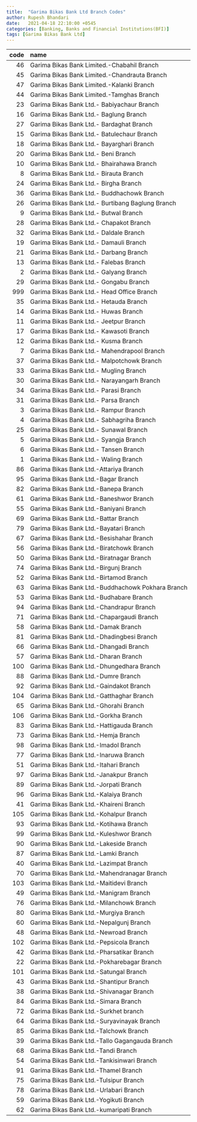 ```yaml
---
title:  "Garima Bikas Bank Ltd Branch Codes"
author: Rupesh Bhandari
date:   2021-04-18 22:10:00 +0545
categories: [Banking, Banks and Financial Institutions(BFI)]
tags: [Garima Bikas Bank Ltd]
---
```


|   code | name                                              |
|-------:|:--------------------------------------------------|
|     46 | Garima Bikas Bank Limited.-Chabahil Branch        |
|     45 | Garima Bikas Bank Limited.-Chandrauta Branch      |
|     47 | Garima Bikas Bank Limited.-Kalanki Branch         |
|     44 | Garima Bikas Bank Limited.-Tamghas Branch         |
|     23 | Garima Bikas Bank Ltd.- Babiyachaur Branch        |
|     16 | Garima Bikas Bank Ltd.- Baglung Branch            |
|     27 | Garima Bikas Bank Ltd.- Bardaghat Branch          |
|     15 | Garima Bikas Bank Ltd.- Batulechaur Branch        |
|     18 | Garima Bikas Bank Ltd.- Bayarghari Branch         |
|     20 | Garima Bikas Bank Ltd.- Beni Branch               |
|     10 | Garima Bikas Bank Ltd.- Bhairahawa Branch         |
|      8 | Garima Bikas Bank Ltd.- Birauta Branch            |
|     24 | Garima Bikas Bank Ltd.- Birgha  Branch            |
|     36 | Garima Bikas Bank Ltd.- Buddhachowk Branch        |
|     26 | Garima Bikas Bank Ltd.- Burtibang Baglung Branch  |
|      9 | Garima Bikas Bank Ltd.- Butwal Branch             |
|     28 | Garima Bikas Bank Ltd.- Chapakot Branch           |
|     32 | Garima Bikas Bank Ltd.- Daldale Branch            |
|     19 | Garima Bikas Bank Ltd.- Damauli Branch            |
|     21 | Garima Bikas Bank Ltd.- Darbang Branch            |
|     13 | Garima Bikas Bank Ltd.- Falebas Branch            |
|      2 | Garima Bikas Bank Ltd.- Galyang Branch            |
|     29 | Garima Bikas Bank Ltd.- Gongabu Branch            |
|    999 | Garima Bikas Bank Ltd.- Head Office Branch        |
|     35 | Garima Bikas Bank Ltd.- Hetauda Branch            |
|     14 | Garima Bikas Bank Ltd.- Huwas Branch              |
|     11 | Garima Bikas Bank Ltd.- Jeetpur Branch            |
|     17 | Garima Bikas Bank Ltd.- Kawasoti Branch           |
|     12 | Garima Bikas Bank Ltd.- Kusma Branch              |
|      7 | Garima Bikas Bank Ltd.- Mahendrapool Branch       |
|     37 | Garima Bikas Bank Ltd.- Malpotchowk Branch        |
|     33 | Garima Bikas Bank Ltd.- Mugling Branch            |
|     30 | Garima Bikas Bank Ltd.- Narayangarh Branch        |
|     34 | Garima Bikas Bank Ltd.- Parasi Branch             |
|     31 | Garima Bikas Bank Ltd.- Parsa Branch              |
|      3 | Garima Bikas Bank Ltd.- Rampur Branch             |
|      4 | Garima Bikas Bank Ltd.- Sabhagriha Branch         |
|     25 | Garima Bikas Bank Ltd.- Sunawal Branch            |
|      5 | Garima Bikas Bank Ltd.- Syangja Branch            |
|      6 | Garima Bikas Bank Ltd.- Tansen Branch             |
|      1 | Garima Bikas Bank Ltd.- Waling Branch             |
|     86 | Garima Bikas Bank Ltd.-Attariya Branch            |
|     95 | Garima Bikas Bank Ltd.-Bagar Branch               |
|     82 | Garima Bikas Bank Ltd.-Banepa Branch              |
|     61 | Garima Bikas Bank Ltd.-Baneshwor Branch           |
|     55 | Garima Bikas Bank Ltd.-Baniyani Branch            |
|     69 | Garima Bikas Bank Ltd.-Battar Branch              |
|     79 | Garima Bikas Bank Ltd.-Bayatari Branch            |
|     67 | Garima Bikas Bank Ltd.-Besishahar Branch          |
|     56 | Garima Bikas Bank Ltd.-Biratchowk Branch          |
|     50 | Garima Bikas Bank Ltd.-Biratnagar Branch          |
|     74 | Garima Bikas Bank Ltd.-Birgunj Branch             |
|     52 | Garima Bikas Bank Ltd.-Birtamod Branch            |
|     63 | Garima Bikas Bank Ltd.-Buddhachowk Pokhara Branch |
|     53 | Garima Bikas Bank Ltd.-Budhabare Branch           |
|     94 | Garima Bikas Bank Ltd.-Chandrapur Branch          |
|     71 | Garima Bikas Bank Ltd.-Chapargaudi Branch         |
|     58 | Garima Bikas Bank Ltd.-Damak Branch               |
|     81 | Garima Bikas Bank Ltd.-Dhadingbesi Branch         |
|     66 | Garima Bikas Bank Ltd.-Dhangadi Branch            |
|     57 | Garima Bikas Bank Ltd.-Dharan Branch              |
|    100 | Garima Bikas Bank Ltd.-Dhungedhara Branch         |
|     88 | Garima Bikas Bank Ltd.-Dumre Branch               |
|     92 | Garima Bikas Bank Ltd.-Gaindakot Branch           |
|    104 | Garima Bikas Bank Ltd.-Gatthaghar Branch          |
|     65 | Garima Bikas Bank Ltd.-Ghorahi Branch             |
|    106 | Garima Bikas Bank Ltd.-Gorkha Branch              |
|     83 | Garima Bikas Bank Ltd.-Hattigauda Branch          |
|     73 | Garima Bikas Bank Ltd.-Hemja Branch               |
|     98 | Garima Bikas Bank Ltd.-Imadol Branch              |
|     77 | Garima Bikas Bank Ltd.-Inaruwa Branch             |
|     51 | Garima Bikas Bank Ltd.-Itahari Branch             |
|     97 | Garima Bikas Bank Ltd.-Janakpur Branch            |
|     89 | Garima Bikas Bank Ltd.-Jorpati Branch             |
|     96 | Garima Bikas Bank Ltd.-Kalaiya Branch             |
|     41 | Garima Bikas Bank Ltd.-Khaireni Branch            |
|    105 | Garima Bikas Bank Ltd.-Kohalpur Branch            |
|     93 | Garima Bikas Bank Ltd.-Kotihawa Branch            |
|     99 | Garima Bikas Bank Ltd.-Kuleshwor Branch           |
|     90 | Garima Bikas Bank Ltd.-Lakeside Branch            |
|     87 | Garima Bikas Bank Ltd.-Lamki Branch               |
|     40 | Garima Bikas Bank Ltd.-Lazimpat Branch            |
|     70 | Garima Bikas Bank Ltd.-Mahendranagar Branch       |
|    103 | Garima Bikas Bank Ltd.-Maitidevi Branch           |
|     49 | Garima Bikas Bank Ltd.-Manigram Branch            |
|     76 | Garima Bikas Bank Ltd.-Milanchowk Branch          |
|     80 | Garima Bikas Bank Ltd.-Murgiya Branch             |
|     60 | Garima Bikas Bank Ltd.-Nepalgunj Branch           |
|     48 | Garima Bikas Bank Ltd.-Newroad Branch             |
|    102 | Garima Bikas Bank Ltd.-Pepsicola Branch           |
|     42 | Garima Bikas Bank Ltd.-Pharsatikar Branch         |
|     22 | Garima Bikas Bank Ltd.-Pokharebagar Branch        |
|    101 | Garima Bikas Bank Ltd.-Satungal  Branch           |
|     43 | Garima Bikas Bank Ltd.-Shantipur Branch           |
|     38 | Garima Bikas Bank Ltd.-Shivanagar Branch          |
|     84 | Garima Bikas Bank Ltd.-Simara Branch              |
|     72 | Garima Bikas Bank Ltd.-Surkhet branch             |
|     64 | Garima Bikas Bank Ltd.-Suryavinayak Branch        |
|     85 | Garima Bikas Bank Ltd.-Talchowk Branch            |
|     39 | Garima Bikas Bank Ltd.-Tallo Gagangauda Branch    |
|     68 | Garima Bikas Bank Ltd.-Tandi Branch               |
|     54 | Garima Bikas Bank Ltd.-Tankisinwari Branch        |
|     91 | Garima Bikas Bank Ltd.-Thamel Branch              |
|     75 | Garima Bikas Bank Ltd.-Tulsipur Branch            |
|     78 | Garima Bikas Bank Ltd.-Urlabari Branch            |
|     59 | Garima Bikas Bank Ltd.-Yogikuti Branch            |
|     62 | Garima Bikas Bank Ltd.-kumaripati Branch          |